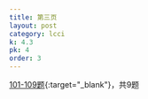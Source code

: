 ```yaml
---
title: 第三页
layout: post
category: lcci
k: 4.3
pk: 4
order: 3
---
```


[101-109题](https://leetcode-cn.com/problemset/database/?page=3&listId=xb9lfcwi){:target="_blank"}，共9题